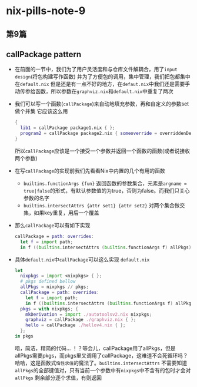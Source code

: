 # nix-pills-note-9




## 第9篇
## callPackage pattern

- 在前面的一节中，我们为了用户灵活度和与仓库文件解耦合，用了`input design`(将包构建写作函数)
  并为了方便包的调用，集中管理，我们把包都集中在`default.nix`
  但是还是有一点不好的地方，在`defaut.nix`中我们还是需要手动传参给函数，所以参数在`graphviz.nix`和`default.nix`中重复了两次

- 我们可以写一个函数(`callPackage`)来自动地填充参数，再和自定义的参数set做个并集
  它应该这么用
  ```nix
  {
    lib1 = callPackage package1.nix { };
    program2 = callPackage package2.nix { someoverride = overriddenDerivation; };
  }
  ```
  所以`callPackage`应该是一个接受一个参数并返回一个函数的函数(或者说接收两个参数)

- 在写`callPackage`的实现前我们先看看Nix中内置的几个有用的函数
  - `builtins.functionArgs {fun}` 返回函数的参数集合，元素是`argname = true|false`的形式，有默认参数值的为true，否则为false。而我们只关心参数的名字
  - `builtins.intersectAttrs {attr set1} {attr set2}` 对两个集合做交集，如果key重复，用后一个覆盖

- 那么`callPackage`可以有如下实现
  ```nix
  callPackage = path: overrides:
    let f = import path;
    in f ((builtins.intersectAttrs (builtins.functionArgs f) allPkgs) // overrides);
  ```

- 具体`default.nix`中`callPackage`可以这么实现
  `default.nix`
  ```nix
  let
    nixpkgs = import <nixpkgs> { };
    # pkgs defined bellow
    allPkgs = nixpkgs // pkgs;
    callPackage = path: overrides:
      let f = import path;
      in f ((builtins.intersectAttrs (builtins.functionArgs f) allPkgs) // overrides);
    pkgs = with nixpkgs; {
      mkDerivation = import ./autotoolsv2.nix nixpkgs;
      graphviz = callPackage ./graphviz.nix { };
      hello = callPackage ./hellov4.nix { };
    };
  in pkgs
  ```
  唔，简洁，精简的代码... ！？等会儿，callPackage用了allPkgs，但是allPkgs需要pkgs，而pkgs里又调用了callPackage，这难道不会死循环吗？
  哈哈，这是函数式`惰性求值`的魔法了。`builtins.intersectAttrs` 不需要知道 `allPkgs`的全部键值对，只有当前一个参数中有`nixpkgs`中不含有的包时才会对`allPkgs`
  剩余部分逐个求值，有则返回

